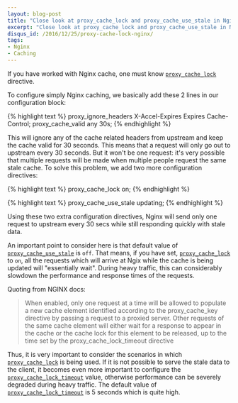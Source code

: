 ```yaml
---
layout: blog-post
title: "Close look at proxy_cache_lock and proxy_cache_use_stale in Nginx"
excerpt: "Close look at proxy_cache_lock and proxy_cache_use_stale in Nginx"
disqus_id: /2016/12/25/proxy-cache-lock-nginx/
tags:
- Nginx
- Caching
---
```


If you have worked with Nginx cache, one must know [`proxy_cache_lock`](http://nginx.org/en/docs/http/ngx_http_proxy_module.html#proxy_cache_lock) directive.

To configure simply Nginx caching, we basically add these 2 lines in our configuration block:

{% highlight text %}
proxy_ignore_headers X-Accel-Expires Expires Cache-Control;
proxy_cache_valid any 30s;
{% endhighlight %}

This will ignore any of the cache related headers from upstream and keep the cache valid for 30 seconds. This means that a request will only go out to upstream every 30 seconds. But it won't be one request: it's very possible that multiple requests will be made when multiple people request the same stale cache. To solve this problem, we add two more configuration directives:

{% highlight text %}
proxy_cache_lock on; 
{% endhighlight %}

{% highlight text %}
proxy_cache_use_stale updating;
{% endhighlight %}

Using these two extra configuration directives, Nginx will send only one request to upstream every 30 secs while still responding quickly with stale data.

An important point to consider here is that default value of [`proxy_cache_use_stale`](http://nginx.org/en/docs/http/ngx_http_proxy_module.html#proxy_cache_use_stale) is `off`. That means, if you have set, [`proxy_cache_lock`](http://nginx.org/en/docs/http/ngx_http_proxy_module.html#proxy_cache_lock) to `on`, all the requests which will arrive at Ngix while the cache is being updated will "essentially wait". During heavy traffic, this can considerably slowdown the performance and response times of the requests.

Quoting from NGINX docs:

> When enabled, only one request at a time will be allowed to populate a new cache element identified according to the proxy_cache_key directive by     passing a request to a proxied server. Other requests of the same cache  element will either wait for a response to appear in the cache or the cache lock for this element to be released, up to the time set by the proxy_cache_lock_timeout directive

Thus, it is very important to consider the scenarios in which [`proxy_cache_lock`](http://nginx.org/en/docs/http/ngx_http_proxy_module.html#proxy_cache_lock) is being used. If it is not possible to serve the stale data to the client, it becomes even more important to configure the [`proxy_cache_lock_timeout`](http://nginx.org/en/docs/http/ngx_http_proxy_module.html#proxy_cache_lock_timeout) value, otherwise performance can be severely degraded during heavy traffic. The default value of [`proxy_cache_lock_timeout`](http://nginx.org/en/docs/http/ngx_http_proxy_module.html#proxy_cache_lock_timeout) is 5 seconds which is quite high.


